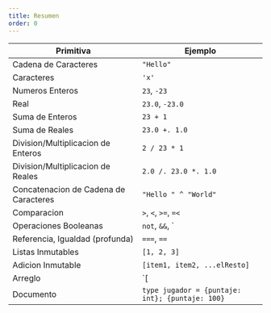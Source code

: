 ```yaml
---
title: Resumen
order: 0
---
```


Primitiva                             | Ejemplo
--------------------------------------|--------------------------------
Cadena de Caracteres                  |  `"Hello"`
Caracteres                            |  `'x'`
Numeros Enteros                       | `23`, `-23`
Real                                  |  `23.0`, `-23.0`
Suma de Enteros                       |  `23 + 1`
Suma de Reales                        |  `23.0 +. 1.0`
Division/Multiplicacion de Enteros    |  `2 / 23 * 1`
Division/Multiplicacion de Reales     |  `2.0 /. 23.0 *. 1.0`
Concatenacion de Cadena de Caracteres |  `"Hello " ^ "World"`
Comparacion                           |  `>`, `<`, `>=`, `=<`
Operaciones Booleanas                 |  `not`, `&&`, `||`
Referencia, Igualdad (profunda)       |  `===`, `==`
Listas Inmutables                     |  `[1, 2, 3]`
Adicion Inmutable                     |  `[item1, item2, ...elResto]`
Arreglo                               |  `[|1, 2, 3|]`
Documento                             |  `type jugador = {puntaje: int}; {puntaje: 100}`
